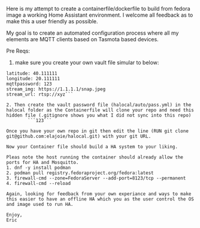 Here is my attempt to create a containerfile/dockerfile to build from fedora image a working Home Assistant environment.  I welcome all feedback as to make this a user friendly as possible.

My goal is to create an automated configuration process where all my elements are MQTT clients based on Tasmota based devices.

Pre Reqs:
1. make sure you create your own vault file simular to below:
```elevation: 123
latitude: 40.111111
longitude: 20.111111
mqttpassword: 123
stream_img: https://1.1.1.1/snap.jpeg
stream_url: rtsp://xyz```

2. Then create the vault password file (halocal/auto/pass.yml) in the halocal folder as the Containerfile will clone your repo and need this hidden file (.gitignore shows you what I did not sync into this repo)
        ```123```

Once you have your own repo in git then edit the line (RUN git clone git@github.com:elajoie/halocal.git) with your git URL.

Now your Container file should build a HA system to your liking.

Pleas note the host running the container should already allow the ports for HA and Mosquitto.
1. dnf -y install podman
2. podman pull registry.fedoraproject.org/fedora:latest
3. firewall-cmd --zone=FedoraServer --add-port=8123/tcp --permanent
4. firewall-cmd --reload

Again, looking for feedback from your own experiance and ways to make this easier to have an offline HA which you as the user control the OS and image used to run HA.

Enjoy,
Eric
